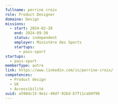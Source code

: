 ```yaml
---
fullname: perrine croix
role: Product Designer
domaine: Design
missions:
  - start: 2024-02-20
    end: 2024-09-30
    status: independent
    employer: Ministère des Sports
    startups:
      - pass-sport
startups:
  - pass-sport
memberType: autre
link: https://www.linkedin.com/in/perrine-croix/
competences:
  - Product design
  - UX
  - Accessibilité
uuid: a598dc15-9e1c-49d7-926d-b7f11cab9f90
---
```

